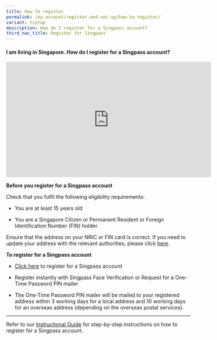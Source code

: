 ```yaml
---
title: How to register
permalink: /my-account/register-and-set-up/how-to-register/
variant: tiptap
description: How do I register for a Singpass account?
third_nav_title: Register for Singpass
---
```

<h4>I am living in Singapore. How do I register for a Singpass account?</h4>
<p></p>
<div class="iframe-wrapper">
<iframe height="315" width="560" allowfullscreen="true" frameborder="0" src="https://www.youtube.com/embed/exCzf_6llbM?si=4vR89jBxZCjGM7qx"></iframe>
</div>
<p><strong>Before you register for a Singpass account</strong>
</p>
<p>Check that you fulfil the following eligibility requirements:</p>
<ul data-tight="true" class="tight">
<li>
<p>You are at least 15 years old</p>
</li>
<li>
<p>You are a Singapore Citizen or Permanent Resident or Foreign Identification
Number (FIN) holder.</p>
</li>
</ul>
<p>Ensure that the address on your NRIC or FIN card is correct. If you need
to update your address with the relevant authorities, please click <a href="https://www.ica.gov.sg/documents/ic/update_residential_address" class="MuiTypography-root MuiLink-root MuiLink-underlineHover jss157 MuiTypography-colorPrimary" rel="noreferrer" target="_blank">here</a>.</p>
<p><strong>To register for a Singpass account</strong>
</p>
<ul data-tight="true" class="tight">
<li>
<p><a href="https://www.singpass.gov.sg/home/ui/register/instructions" rel="noopener noreferrer nofollow" target="_blank">Click here</a> to
register for a Singpass account</p>
</li>
<li>
<p>Register instantly with Singpass Face Verification or Request for a One-Time
Password PIN mailer</p>
</li>
<li>
<p>The One-Time Password PIN mailer will be mailed to your registered address
within 3 working days for a local address and 10 working days for an overseas
address (depending on the overseas postal services).</p>
</li>
</ul>
<p></p>
<p></p>
<hr>
<p>Refer to our <a href="https://go.gov.sg/singpass-guides" rel="noopener" target="_blank"><u>Instructional Guide</u></a> for
step-by-step instructions on how to register for a Singpass account.&nbsp;</p>
<p></p>